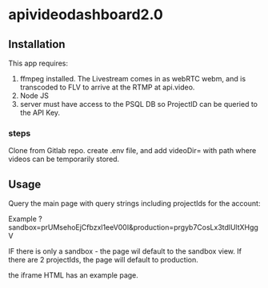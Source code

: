# apivideodashboard2.0

## Installation

This app requires:

1. ffmpeg installed.  The Livestream comes in as webRTC webm, and is transcoded to FLV to arrive at the RTMP at api.video.
2.  Node JS
3. server must have access to the PSQL DB so ProjectID can be queried to the API Key.

### steps
Clone from Gitlab repo.
create .env file, and add videoDir= with path where videos can be temporarily stored.

## Usage

Query the main page with query strings including projectIds for the account:

Example
?sandbox=prUMsehoEjCfbzxl1eeV00I&production=prgyb7CosLx3tdlUltXHggV

IF there is only a sandbox - the page wil default to the sandbox view.  If there are 2 projectIds, the page will default to production.

the iframe HTML has an example page.  